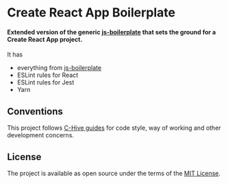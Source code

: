 # Create React App Boilerplate

#### Extended version of the generic [js-boilerplate](https://github.com/c-hive/js-boilerplate) that sets the ground for a Create React App project.

It has
- everything from [js-boilerplate](https://github.com/c-hive/js-boilerplate)
- ESLint rules for React
- ESLint rules for Jest
- Yarn

## Conventions

This project follows [C-Hive guides](https://github.com/c-hive/guides) for code style, way of working and other development concerns.

## License

The project is available as open source under the terms of the [MIT License](http://opensource.org/licenses/MIT).
